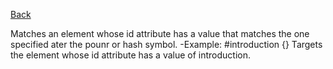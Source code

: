 [Back](https://github.com/pmargellos/reading-notes/edit/main/discussion05.md)

Matches an element whose id attribute has a value that matches the one specified ater the pounr or hash symbol. 
-Example: #introduction {} Targets the element whose id attribute has a value of introduction.